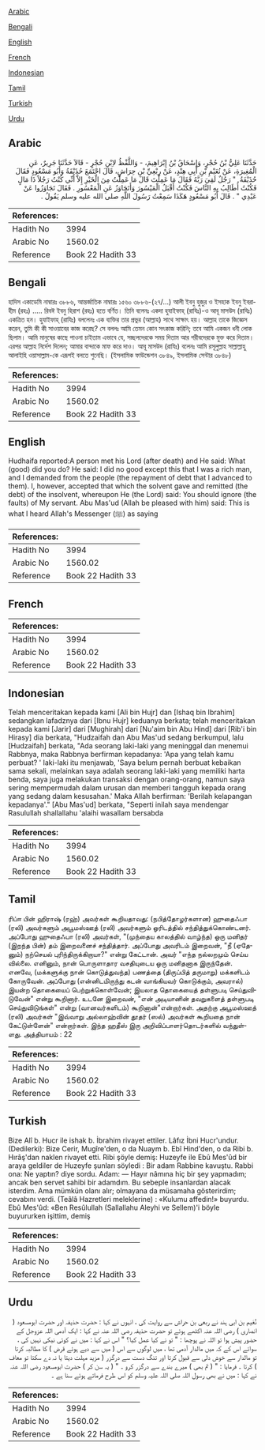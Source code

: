 [Arabic](#arabic)

[Bengali](#bengali)

[English](#english)

[French](#french)

[Indonesian](#indonesian)

[Tamil](#tamil)

[Turkish](#turkish)

[Urdu](#urdu)

## Arabic


<div dir="rtl" lang="ar" style={{fontSize:'larger',backgroundColor:'#f8f9fa',padding:20}}>
حَدَّثَنَا عَلِيُّ بْنُ حُجْرٍ، وَإِسْحَاقُ بْنُ إِبْرَاهِيمَ، - وَاللَّفْظُ لاِبْنِ حُجْرٍ - قَالاَ حَدَّثَنَا جَرِيرٌ، عَنِ الْمُغِيرَةِ، عَنْ نُعَيْمِ بْنِ أَبِي هِنْدٍ، عَنْ رِبْعِيِّ بْنِ حِرَاشٍ، قَالَ اجْتَمَعَ حُذَيْفَةُ وَأَبُو مَسْعُودٍ فَقَالَ حُذَيْفَةُ ‏ "‏ رَجُلٌ لَقِيَ رَبَّهُ فَقَالَ مَا عَمِلْتَ قَالَ مَا عَمِلْتُ مِنَ الْخَيْرِ إِلاَّ أَنِّي كُنْتُ رَجُلاً ذَا مَالٍ فَكُنْتُ أُطَالِبُ بِهِ النَّاسَ فَكُنْتُ أَقْبَلُ الْمَيْسُورَ وَأَتَجَاوَزُ عَنِ الْمَعْسُورِ ‏.‏ فَقَالَ تَجَاوَزُوا عَنْ عَبْدِي ‏"‏ ‏.‏ قَالَ أَبُو مَسْعُودٍ هَكَذَا سَمِعْتُ رَسُولَ اللَّهِ صلى الله عليه وسلم يَقُولُ ‏.‏
</div>
<div style={{backgroundColor:'#f8f9fa',padding:20, marginBottom: 10}}><table> <thead> <tr> <th>References:</th> <th></th> </tr> </thead> <tbody><tr><td>Hadith No</td><td>3994</td></tr><tr><td>Arabic No</td><td>1560.02</td></tr><tr><td>Reference</td><td>Book 22 Hadith 33</td></tr></tbody></table></div>

## Bengali


<div dir="ltr" lang="bn" style={{fontSize:'larger',backgroundColor:'#f8f9fa',padding:20}}>
হাদিস একাডেমি নাম্বারঃ ৩৮৮৬, আন্তর্জাতিক নাম্বারঃ ১৫৬০ ৩৮৮৬-(২৭/...) আলী ইবনু হুজুর ও ইসহাক ইবনু ইবরাহীম (রহঃ) ..... রিবঈ ইবনু হিরাশ (রহঃ) হতে বর্ণিত। তিনি বলেনঃ একদা হুযাইফাহ্ (রাযিঃ)-ও আবূ মাসউদ (রাযিঃ) একত্রিত হন। হুযাইফাহ্ (রাযিঃ) বললেনঃ এক ব্যক্তির তার প্রভুর (আল্লাহ) সাথে সাক্ষাৎ হয়। আল্লাহ তাকে জিজ্ঞেস করেন, তুমি কী কী সাওয়াবের কাজ করেছ? সে বললঃ আমি তেমন কোন সৎকাজ করিনি; তবে আমি একজন ধনী লোক ছিলাম। আমি মানুষের কাছে পাওনা চাইতাম এভাবে যে, সচ্ছলদেরকে সময় দিতাম আর গরীবদেরকে মুক্ত করে দিতাম। এরপর আল্লাহ নির্দেশ দিলেন; আমার বান্দাকে মাফ করে দাও। আবূ মাসউদ (রাযিঃ) বলেনঃ আমি রসূলুল্লাহ সাল্লাল্লাহু আলাইহি ওয়াসাল্লাম-কে এরূপই বলতে শুনেছি। (ইসলামিক ফাউন্ডেশন ৩৮৪৯, ইসলামিক সেন্টার ৩৮৪৮)
</div>
<div style={{backgroundColor:'#f8f9fa',padding:20, marginBottom: 10}}><table> <thead> <tr> <th>References:</th> <th></th> </tr> </thead> <tbody><tr><td>Hadith No</td><td>3994</td></tr><tr><td>Arabic No</td><td>1560.02</td></tr><tr><td>Reference</td><td>Book 22 Hadith 33</td></tr></tbody></table></div>

## English


<div dir="ltr" lang="en" style={{fontSize:'larger',backgroundColor:'#f8f9fa',padding:20}}>
Hudhaifa reported:A person met his Lord (after death) and He said: What (good) did you do? He said: I did no good except this that I was a rich man, and I demanded from the people (the repayment of debt that I advanced to them). I, however, accepted that which the solvent gave and remitted (the debt) of the insolvent, whereupon He (the Lord) said: You should ignore (the faults) of My servant. Abu Mas'ud (Allah be pleased with him) said: This is what I heard Allah's Messenger (ﷺ) as saying
</div>
<div style={{backgroundColor:'#f8f9fa',padding:20, marginBottom: 10}}><table> <thead> <tr> <th>References:</th> <th></th> </tr> </thead> <tbody><tr><td>Hadith No</td><td>3994</td></tr><tr><td>Arabic No</td><td>1560.02</td></tr><tr><td>Reference</td><td>Book 22 Hadith 33</td></tr></tbody></table></div>

## French


<div dir="ltr" lang="fr" style={{fontSize:'larger',backgroundColor:'#f8f9fa',padding:20}}>

</div>
<div style={{backgroundColor:'#f8f9fa',padding:20, marginBottom: 10}}><table> <thead> <tr> <th>References:</th> <th></th> </tr> </thead> <tbody><tr><td>Hadith No</td><td>3994</td></tr><tr><td>Arabic No</td><td>1560.02</td></tr><tr><td>Reference</td><td>Book 22 Hadith 33</td></tr></tbody></table></div>

## Indonesian


<div dir="ltr" lang="id" style={{fontSize:'larger',backgroundColor:'#f8f9fa',padding:20}}>
Telah menceritakan kepada kami [Ali bin Hujr] dan [Ishaq bin Ibrahim] sedangkan lafadznya dari [Ibnu Hujr] keduanya berkata; telah menceritakan kepada kami [Jarir] dari [Mughirah] dari [Nu'aim bin Abu Hind] dari [Rib'i bin Hirasy] dia berkata, "Hudzaifah dan Abu Mas'ud sedang berkumpul, lalu [Hudzaifah] berkata, "Ada seorang laki-laki yang meninggal dan menemui Rabbnya, maka Rabbnya berfirman kepadanya: 'Apa yang telah kamu perbuat? ' laki-laki itu menjawab, 'Saya belum pernah berbuat kebaikan sama sekali, melainkan saya adalah seorang laki-laki yang memiliki harta benda, saya juga melakukan transaksi dengan orang-orang, namun saya sering mempermudah dalam urusan dan memberi tangguh kepada orang yang sedang dalam kesusahan.' Maka Allah berfirman: 'Berilah kelapangan kepadanya'." [Abu Mas'ud] berkata, "Seperti inilah saya mendengar Rasulullah shallallahu 'alaihi wasallam bersabda
</div>
<div style={{backgroundColor:'#f8f9fa',padding:20, marginBottom: 10}}><table> <thead> <tr> <th>References:</th> <th></th> </tr> </thead> <tbody><tr><td>Hadith No</td><td>3994</td></tr><tr><td>Arabic No</td><td>1560.02</td></tr><tr><td>Reference</td><td>Book 22 Hadith 33</td></tr></tbody></table></div>

## Tamil


<div dir="ltr" lang="ta" style={{fontSize:'larger',backgroundColor:'#f8f9fa',padding:20}}>
ரிப்ஈ பின் ஹிராஷ் (ரஹ்) அவர்கள் கூறியதாவது: (நபித்தோழர்களான) ஹுதைஃபா (ரலி) அவர்களும் அபூமஸ்ஊத் (ரலி) அவர்களும் ஓரிடத்தில் சந்தித்துக்கொண்டனர். அப்போது ஹுதைஃபா (ரலி) அவர்கள், "(முந்தைய காலத்தில் வாழ்ந்த) ஒரு மனிதர் (இறந்த பின்) தம் இறைவனைச் சந்தித்தார். அப்போது அவரிடம் இறைவன், "நீ (ஏதேனும்) நற்செயல் புரிந்திருக்கிறாயா?" என்று கேட்டான். அவர் "எந்த நல்லறமும் செய்ய வில்லை. எனினும், நான் பொருளாதார வசதியுடைய ஒரு மனிதனாக இருந்தேன். எனவே, (மக்களுக்கு நான் கொடுத்துவந்த) பணத்தை (திருப்பித் தருமாறு) மக்களிடம் கோருவேன். அப்போது (என்னிடமிருந்து கடன் வாங்கியவர் கொடுக்கும், அவரால்) இயன்ற தொகையைப் பெற்றுக்கொள்வேன்; இயலாத தொகையைத் தள்ளுபடி செய்துவிடுவேன்" என்று கூறினார். உடனே இறைவன், "என் அடியானின் தவறுகளைத் தள்ளுபடி செய்துவிடுங்கள்" என்று (வானவர்களிடம்) கூறினான்"என்றார்கள். அதற்கு அபூமஸ்ஊத் (ரலி) அவர்கள் "இவ்வாறு அல்லாஹ்வின் தூதர் (ஸல்) அவர்கள் கூறியதை நான் கேட்டுள்ளேன்" என்றார்கள். இந்த ஹதீஸ் இரு அறிவிப்பாளர்தொடர்களில் வந்துள்ளது. அத்தியாயம் : 22
</div>
<div style={{backgroundColor:'#f8f9fa',padding:20, marginBottom: 10}}><table> <thead> <tr> <th>References:</th> <th></th> </tr> </thead> <tbody><tr><td>Hadith No</td><td>3994</td></tr><tr><td>Arabic No</td><td>1560.02</td></tr><tr><td>Reference</td><td>Book 22 Hadith 33</td></tr></tbody></table></div>

## Turkish


<div dir="ltr" lang="tr" style={{fontSize:'larger',backgroundColor:'#f8f9fa',padding:20}}>
Bize Alî b. Hucr ile ishak b. İbrahim rivayet ettiler. Lâfız İbni Hucr'undur. (Dedilerki): Bize Cerir, Mugîre'den, o da Nuaym b. Ebî Hind'den, o da Ribi b. Hırâş'dan naklen rivayet etti. Ribi şöyle demiş: Huzeyfe ile Ebû Mes'ûd bir araya geldiler de Huzeyfe şunları söyledi : Bir adam Rabbine kavuştu. Rabbi ona: Ne yaptın? diye sordu. Adam: — Hayır nâmına hiç bir şey yapmadım; ancak ben servet sahibi bir adamdım. Bu sebeple insanlardan alacak isterdim. Ama mümkün olanı alır; olmayana da müsamaha gösterirdim; cevabını verdi. (Teâlâ Hazretleri meleklerine) : «Kulumu affedin!» buyurdu. Ebû Mes'ûd: «Ben Resûlullah (Sallallahu Aleyhi ve Sellem)'i böyle buyururken işittim, demiş
</div>
<div style={{backgroundColor:'#f8f9fa',padding:20, marginBottom: 10}}><table> <thead> <tr> <th>References:</th> <th></th> </tr> </thead> <tbody><tr><td>Hadith No</td><td>3994</td></tr><tr><td>Arabic No</td><td>1560.02</td></tr><tr><td>Reference</td><td>Book 22 Hadith 33</td></tr></tbody></table></div>

## Urdu


<div dir="rtl" lang="ur" style={{fontSize:'larger',backgroundColor:'#f8f9fa',padding:20}}>
نُعَیم بن ابی ہند نے ربعی بن حراش سے روایت کی ، انہوں نے کہا : حضرت حذیفہ اور حضرت ابومسعود ( انصاری ) رضی اللہ عنہ اکٹھے ہوئے تو حضرت حذیفہ رضی اللہ عنہ نے کہا : ایک آدمی اللہ عزوجل کے حضور پیش ہوا تو اللہ نے پوچھا : " تو نے کیا عمل کیا؟ " اس نے کہا : میں نے کوئی نیکی نہیں کی ، سوائے اس کے کہ میں مالدار آدمی تھا ، میں لوگوں سے اس ( میں سے دیے ہوئے قرض ) کا مطالبہ کرتا تو مالدار سے خوش دلی سے قبول کرتا اور تنگ دست سے درگزر ( مزید مہلت دیتا یا نہ دے سکتا تو معاف ) کرتا ۔ فرمایا : " ( تم بھی ) میرے بندے سے درگزر کرو ۔ " ( یہ سن کر ) حضرت ابومسعود رضی اللہ عنہ نے کہا : میں نے بھی رسول اللہ صلی اللہ علیہ وسلم کو اس طرح فرماتے ہوئے سنا ہے ۔
</div>
<div style={{backgroundColor:'#f8f9fa',padding:20, marginBottom: 10}}><table> <thead> <tr> <th>References:</th> <th></th> </tr> </thead> <tbody><tr><td>Hadith No</td><td>3994</td></tr><tr><td>Arabic No</td><td>1560.02</td></tr><tr><td>Reference</td><td>Book 22 Hadith 33</td></tr></tbody></table></div>